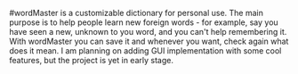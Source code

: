 #wordMaster 
is a customizable dictionary for personal use. The main purpose is to help people learn new foreign words - for example, 
say you have seen a new, unknown to you word, and you can't help remembering it. With wordMaster you can save it and whenever you want, 
check again what does it mean. I am planning on adding GUI implementation with some cool features, but the project is yet in early stage.
